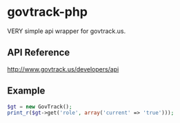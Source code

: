 govtrack-php
============
VERY simple api wrapper for govtrack.us.

API Reference
-------------
http://www.govtrack.us/developers/api

Example
-------
```php
$gt = new GovTrack();
print_r($gt->get('role', array('current' => 'true')));
```